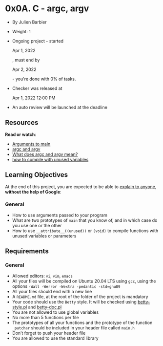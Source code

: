 0x0A. C - argc, argv
====================

*   By Julien Barbier
*   Weight: 1
*   Ongoing project - started
    
    Apr 1, 2022
    
    , must end by
    
    Apr 2, 2022
    
    \- you're done with 0% of tasks.
*   Checker was released at
    
    Apr 1, 2022 12:00 PM
    
*   An auto review will be launched at the deadline

Resources
---------

**Read or watch**:

*   [Arguments to main](/rltoken/Jip_nI4tv2ybQZ-jV3fqJg "Arguments to main")
*   [argc and argv](/rltoken/31aLwv8qsXuiUZrOk9Djqg "argc and argv")
*   [What does argc and argv mean?](/rltoken/A0pzqslB6Z3Y3OV3hJQ6Tw "What does argc and argv mean?")
*   [how to compile with unused variables](/rltoken/MkOUE1ndq1UAx9Erk-AVbg "how to compile with unused variables")

Learning Objectives
-------------------

At the end of this project, you are expected to be able to [explain to anyone](/rltoken/DBgGt1BaQ75AkikI88WbEw "explain to anyone"), **without the help of Google**:

### General

*   How to use arguments passed to your program
*   What are two prototypes of `main` that you know of, and in which case do you use one or the other
*   How to use `__attribute__((unused))` or `(void)` to compile functions with unused variables or parameters

Requirements
------------

### General

*   Allowed editors: `vi`, `vim`, `emacs`
*   All your files will be compiled on Ubuntu 20.04 LTS using `gcc`, using the options `-Wall -Werror -Wextra -pedantic -std=gnu89`
*   All your files should end with a new line
*   A `README.md` file, at the root of the folder of the project is mandatory
*   Your code should use the `Betty` style. It will be checked using [betty-style.pl](https://github.com/holbertonschool/Betty/blob/master/betty-style.pl "betty-style.pl") and [betty-doc.pl](https://github.com/holbertonschool/Betty/blob/master/betty-doc.pl "betty-doc.pl")
*   You are not allowed to use global variables
*   No more than 5 functions per file
*   The prototypes of all your functions and the prototype of the function `_putchar` should be included in your header file called `main.h`
*   Don’t forget to push your header file
*   You are allowed to use the standard library